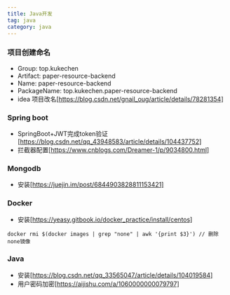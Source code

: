 ```yaml
---
title: Java开发
tag: java
category: java
---
```



### 项目创建命名
- Group: top.kukechen
- Artifact: paper-resource-backend
- Name: paper-resource-backend
- PackageName: top.kukechen.paper-resource-backend
- idea 项目改名[https://blog.csdn.net/gnail_oug/article/details/78281354]

### Spring boot
- SpringBoot+JWT完成token验证[https://blog.csdn.net/qq_43948583/article/details/104437752]
- 拦截器配置[https://www.cnblogs.com/Dreamer-1/p/9034800.html]


### Mongodb
- 安装[https://juejin.im/post/6844903828811153421]

### Docker
- 安装[https://yeasy.gitbook.io/docker_practice/install/centos]
```
docker rmi $(docker images | grep "none" | awk '{print $3}') // 删除none镜像
```

### Java
- 安装[https://blog.csdn.net/qq_33565047/article/details/104019584]
- 用户密码加密[https://aijishu.com/a/1060000000079797]

